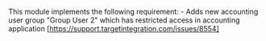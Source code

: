 This module implements the following requirement:
    - Adds new accounting user group "Group User 2" which has restricted access in accounting application [https://support.targetintegration.com/issues/8554]